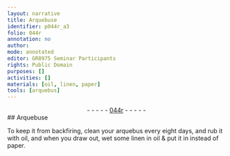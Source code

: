 ```yaml
---
layout: narrative
title: Arquebuse
identifier: p044r_a3
folio: 044r
annotation: no
author:
mode: annotated
editor: GR8975 Seminar Participants
rights: Public Domain
purposes: []
activities: []
materials: [oil, linen, paper]
tools: [arquebus]
---
```


 <div class="folio" align="center">- - - - - <a href="http://gallica.bnf.fr/ark:/12148/btv1b10500001g/f93.image" target="_blank">044r</a> - - - - - </div>  
## Arquebuse

 
To keep it from backfiring, clean your <span class="tool">arquebus</span> every eight days, and rub it with <span class="material">oil</span>, and when you draw out, wet some <span class="material">linen</span> in oil & put it in instead of <span class="material">paper</span>.
 